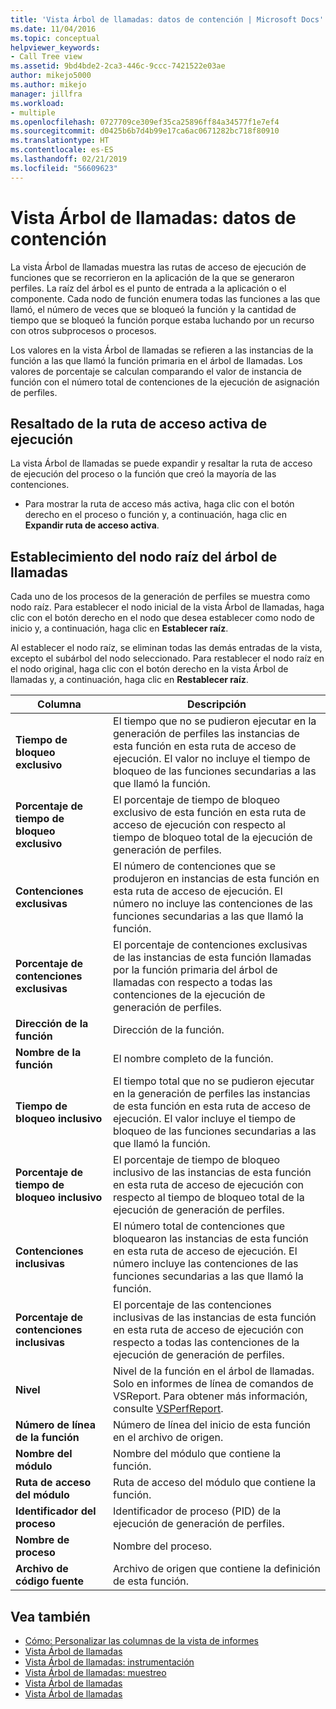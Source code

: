 ```yaml
---
title: 'Vista Árbol de llamadas: datos de contención | Microsoft Docs'
ms.date: 11/04/2016
ms.topic: conceptual
helpviewer_keywords:
- Call Tree view
ms.assetid: 9bd4bde2-2ca3-446c-9ccc-7421522e03ae
author: mikejo5000
ms.author: mikejo
manager: jillfra
ms.workload:
- multiple
ms.openlocfilehash: 0727709ce309ef35ca25896ff84a34577f1e7ef4
ms.sourcegitcommit: d0425b6b7d4b99e17ca6ac0671282bc718f80910
ms.translationtype: HT
ms.contentlocale: es-ES
ms.lasthandoff: 02/21/2019
ms.locfileid: "56609623"
---
```

# <a name="call-tree-view---contention-data"></a>Vista Árbol de llamadas: datos de contención
La vista Árbol de llamadas muestra las rutas de acceso de ejecución de funciones que se recorrieron en la aplicación de la que se generaron perfiles. La raíz del árbol es el punto de entrada a la aplicación o el componente. Cada nodo de función enumera todas las funciones a las que llamó, el número de veces que se bloqueó la función y la cantidad de tiempo que se bloqueó la función porque estaba luchando por un recurso con otros subprocesos o procesos.

 Los valores en la vista Árbol de llamadas se refieren a las instancias de la función a las que llamó la función primaria en el árbol de llamadas. Los valores de porcentaje se calculan comparando el valor de instancia de función con el número total de contenciones de la ejecución de asignación de perfiles.

## <a name="highlight-the-execution-hot-path"></a>Resaltado de la ruta de acceso activa de ejecución
 La vista Árbol de llamadas se puede expandir y resaltar la ruta de acceso de ejecución del proceso o la función que creó la mayoría de las contenciones.

-   Para mostrar la ruta de acceso más activa, haga clic con el botón derecho en el proceso o función y, a continuación, haga clic en **Expandir ruta de acceso activa**.

## <a name="set-the-call-tree-root-node"></a>Establecimiento del nodo raíz del árbol de llamadas
 Cada uno de los procesos de la generación de perfiles se muestra como nodo raíz. Para establecer el nodo inicial de la vista Árbol de llamadas, haga clic con el botón derecho en el nodo que desea establecer como nodo de inicio y, a continuación, haga clic en **Establecer raíz**.

 Al establecer el nodo raíz, se eliminan todas las demás entradas de la vista, excepto el subárbol del nodo seleccionado. Para restablecer el nodo raíz en el nodo original, haga clic con el botón derecho en la vista Árbol de llamadas y, a continuación, haga clic en **Restablecer raíz**.

|Columna|Descripción|
|------------|-----------------|
|**Tiempo de bloqueo exclusivo**|El tiempo que no se pudieron ejecutar en la generación de perfiles las instancias de esta función en esta ruta de acceso de ejecución. El valor no incluye el tiempo de bloqueo de las funciones secundarias a las que llamó la función.|
|**Porcentaje de tiempo de bloqueo exclusivo**|El porcentaje de tiempo de bloqueo exclusivo de esta función en esta ruta de acceso de ejecución con respecto al tiempo de bloqueo total de la ejecución de generación de perfiles.|
|**Contenciones exclusivas**|El número de contenciones que se produjeron en instancias de esta función en esta ruta de acceso de ejecución. El número no incluye las contenciones de las funciones secundarias a las que llamó la función.|
|**Porcentaje de contenciones exclusivas**|El porcentaje de contenciones exclusivas de las instancias de esta función llamadas por la función primaria del árbol de llamadas con respecto a todas las contenciones de la ejecución de generación de perfiles.|
|**Dirección de la función**|Dirección de la función.|
|**Nombre de la función**|El nombre completo de la función.|
|**Tiempo de bloqueo inclusivo**|El tiempo total que no se pudieron ejecutar en la generación de perfiles las instancias de esta función en esta ruta de acceso de ejecución. El valor incluye el tiempo de bloqueo de las funciones secundarias a las que llamó la función.|
|**Porcentaje de tiempo de bloqueo inclusivo**|El porcentaje de tiempo de bloqueo inclusivo de las instancias de esta función en esta ruta de acceso de ejecución con respecto al tiempo de bloqueo total de la ejecución de generación de perfiles.|
|**Contenciones inclusivas**|El número total de contenciones que bloquearon las instancias de esta función en esta ruta de acceso de ejecución. El número incluye las contenciones de las funciones secundarias a las que llamó la función.|
|**Porcentaje de contenciones inclusivas**|El porcentaje de las contenciones inclusivas de las instancias de esta función en esta ruta de acceso de ejecución con respecto a todas las contenciones de la ejecución de generación de perfiles.|
|**Nivel**|Nivel de la función en el árbol de llamadas. Solo en informes de línea de comandos de VSReport. Para obtener más información, consulte [VSPerfReport](../profiling/vsperfreport.md).|
|**Número de línea de la función**|Número de línea del inicio de esta función en el archivo de origen.|
|**Nombre del módulo**|Nombre del módulo que contiene la función.|
|**Ruta de acceso del módulo**|Ruta de acceso del módulo que contiene la función.|
|**Identificador del proceso**|Identificador de proceso (PID) de la ejecución de generación de perfiles.|
|**Nombre de proceso**|Nombre del proceso.|
|**Archivo de código fuente**|Archivo de origen que contiene la definición de esta función.|

## <a name="see-also"></a>Vea también
- [Cómo: Personalizar las columnas de la vista de informes](../profiling/how-to-customize-report-view-columns.md)
- [Vista Árbol de llamadas](../profiling/call-tree-view.md)
- [Vista Árbol de llamadas: instrumentación](../profiling/call-tree-view-dotnet-memory-instrumentation-data.md)
- [Vista Árbol de llamadas: muestreo](../profiling/call-tree-view-dotnet-memory-sampling-data.md)
- [Vista Árbol de llamadas](../profiling/call-tree-view-instrumentation-data.md)
- [Vista Árbol de llamadas](../profiling/call-tree-view-sampling-data.md)